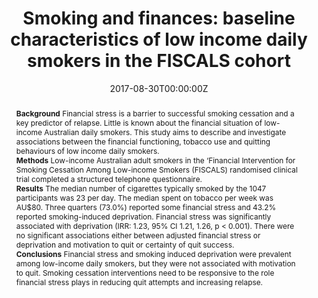 ﻿---
title: "Smoking and finances: baseline characteristics of low income daily smokers in the FISCALS cohort"
authors:
- Kristy A Martire
- admin
- Ryan J Courtney
- Billie Bonevski
- Veronica Boland
- Ron Borland
- Christopher M Doran
- Michael Farrell
- Wayne Hall
- Jaimi M Iredale
- Mohammad Siahpush
- Richard P Mattick 
date: "2017-08-30T00:00:00Z"
doi: "10.1186/s12939-017-0643-6"
url_source: "https://equityhealthj.biomedcentral.com/articles/10.1186/s12939-017-0643-6"
abstract: "**Background**
Financial stress is a barrier to successful smoking cessation and a key predictor of relapse. Little is known about the financial situation of low-income Australian daily smokers. This study aims to describe and investigate associations between the financial functioning, tobacco use and quitting behaviours of low income daily smokers.
<br>**Methods**
Low-income Australian adult smokers in the ‘Financial Intervention for Smoking Cessation Among Low-income Smokers (FISCALS) randomised clinical trial completed a structured telephone questionnaire.
<br>**Results**
The median number of cigarettes typically smoked by the 1047 participants was 23 per day. The median spent on tobacco per week was AU$80. Three quarters (73.0%) reported some financial stress and 43.2% reported smoking-induced deprivation. Financial stress was significantly associated with deprivation (IRR: 1.23, 95% CI 1.21, 1.26, p < 0.001). There were no significant associations either between adjusted financial stress or deprivation and motivation to quit or certainty of quit success.
<br>**Conclusions**
Financial stress and smoking induced deprivation were prevalent among low-income daily smokers, but they were not associated with motivation to quit. Smoking cessation interventions need to be responsive to the role financial stress plays in reducing quit attempts and increasing relapse."
featured: false
image:
  caption: 'Image credit: [**NDARC**]'
  focal_point: ""
  preview_only: false
projects: []
publication: 'International Journal for Equity in Health 16'
publication_short: ""
publication_types:
- "2"
publishDate: "2017-08-30T00:00:00Z"
summary: Description of a cohort of low socio-economic status smokers in Australia.
tags:
- Smoking
- Descriptive study
---
